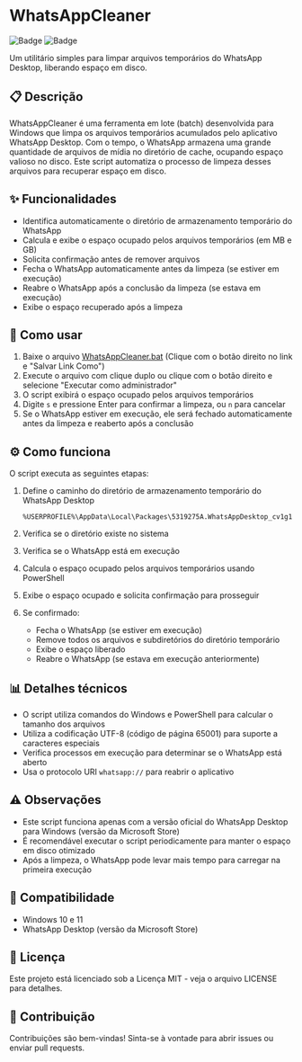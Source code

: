 # WhatsAppCleaner
![Badge](https://img.shields.io/badge/Windows-10%2B-0078D6?logo=windows&logoColor=white)
![Badge](https://img.shields.io/badge/License-MIT-green)

Um utilitário simples para limpar arquivos temporários do WhatsApp Desktop, liberando espaço em disco.

## 📋 Descrição

WhatsAppCleaner é uma ferramenta em lote (batch) desenvolvida para Windows que limpa os arquivos temporários acumulados pelo aplicativo WhatsApp Desktop. Com o tempo, o WhatsApp armazena uma grande quantidade de arquivos de mídia no diretório de cache, ocupando espaço valioso no disco. Este script automatiza o processo de limpeza desses arquivos para recuperar espaço em disco.

## ✨ Funcionalidades

- Identifica automaticamente o diretório de armazenamento temporário do WhatsApp
- Calcula e exibe o espaço ocupado pelos arquivos temporários (em MB e GB)
- Solicita confirmação antes de remover arquivos
- Fecha o WhatsApp automaticamente antes da limpeza (se estiver em execução)
- Reabre o WhatsApp após a conclusão da limpeza (se estava em execução)
- Exibe o espaço recuperado após a limpeza

## 🚀 Como usar

1. Baixe o arquivo [WhatsAppCleaner.bat](https://raw.githubusercontent.com/suportefloripa/WhatsAppCleaner/main/WhatsAppCleaner.bat) (Clique com o botão direito no link e "Salvar Link Como")
2. Execute o arquivo com clique duplo ou clique com o botão direito e selecione "Executar como administrador"
3. O script exibirá o espaço ocupado pelos arquivos temporários
4. Digite `s` e pressione Enter para confirmar a limpeza, ou `n` para cancelar
5. Se o WhatsApp estiver em execução, ele será fechado automaticamente antes da limpeza e reaberto após a conclusão

## ⚙️ Como funciona

O script executa as seguintes etapas:

1. Define o caminho do diretório de armazenamento temporário do WhatsApp Desktop
   ```
   %USERPROFILE%\AppData\Local\Packages\5319275A.WhatsAppDesktop_cv1g1gvanyjgm\LocalState\shared\transfers
   ```

2. Verifica se o diretório existe no sistema

3. Verifica se o WhatsApp está em execução

4. Calcula o espaço ocupado pelos arquivos temporários usando PowerShell

5. Exibe o espaço ocupado e solicita confirmação para prosseguir

6. Se confirmado:
   - Fecha o WhatsApp (se estiver em execução)
   - Remove todos os arquivos e subdiretórios do diretório temporário
   - Exibe o espaço liberado
   - Reabre o WhatsApp (se estava em execução anteriormente)

## 📊 Detalhes técnicos

- O script utiliza comandos do Windows e PowerShell para calcular o tamanho dos arquivos
- Utiliza a codificação UTF-8 (código de página 65001) para suporte a caracteres especiais
- Verifica processos em execução para determinar se o WhatsApp está aberto
- Usa o protocolo URI `whatsapp://` para reabrir o aplicativo

## ⚠️ Observações

- Este script funciona apenas com a versão oficial do WhatsApp Desktop para Windows (versão da Microsoft Store)
- É recomendável executar o script periodicamente para manter o espaço em disco otimizado
- Após a limpeza, o WhatsApp pode levar mais tempo para carregar na primeira execução

## 🔄 Compatibilidade

- Windows 10 e 11
- WhatsApp Desktop (versão da Microsoft Store)

## 📜 Licença

Este projeto está licenciado sob a Licença MIT - veja o arquivo LICENSE para detalhes.

## 🤝 Contribuição

Contribuições são bem-vindas! Sinta-se à vontade para abrir issues ou enviar pull requests.
